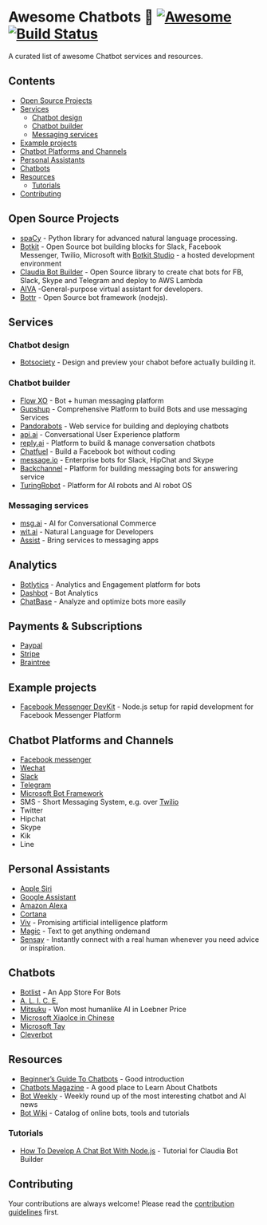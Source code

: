 # Awesome Chatbots 🤖 [![Awesome](https://cdn.rawgit.com/sindresorhus/awesome/d7305f38d29fed78fa85652e3a63e154dd8e8829/media/badge.svg)](https://github.com/sindresorhus/awesome) [![Build Status](https://api.travis-ci.org/JStumpp/awesome-chatbots.svg?branch=master)](https://travis-ci.org/JStumpp/awesome-chatbots)

A curated list of awesome Chatbot services and resources.

## Contents
- [Open Source Projects](#open-source-projects)
- [Services](#services)
    - [Chatbot design](#chatbot-design)
    - [Chatbot builder](#chatbot-builder)
    - [Messaging services](#messaging-services)
- [Example projects](#example-projects)
- [Chatbot Platforms and Channels](#chatbot-platforms-and-channels)
- [Personal Assistants](#personal-assistants)
- [Chatbots](#chatbots)
- [Resources](#resources)
    - [Tutorials](#tutorials)
- [Contributing](#contributing)

## Open Source Projects
- [spaCy](https://pypi.python.org/pypi/spacy) - Python library for advanced natural language processing.
- [Botkit](https://github.com/howdyai/botkit) - Open Source bot building blocks for Slack, Facebook Messenger, Twilio, Microsoft with [Botkit Studio](https://studio.botkit.ai/) - a hosted development environment
- [Claudia Bot Builder](https://github.com/claudiajs/claudia-bot-builder) - Open Source library to create chat bots for FB, Slack, Skype and Telegram and deploy to AWS Lambda
- [AIVA](https://github.com/kengz/aiva) -General-purpose virtual assistant for developers.
- [Bottr](https://github.com/Bottr-js/Bottr) - Open Source bot framework (nodejs).

## Services

### Chatbot design
- [Botsociety](https://botsociety.io) - Design and preview your chabot before actually building it.

### Chatbot builder
- [Flow XO](https://flowxo.com) - Bot + human messaging platform
- [Gupshup](https://www.gupshup.io) - Comprehensive Platform to build Bots and use messaging Services
- [Pandorabots](http://pandorabots.com/) - Web service for building and deploying chatbots
- [api.ai](https://api.ai/) - Conversational User Experience platform
- [reply.ai](https://www.reply.ai/) - Platform to build & manage conversation chatbots
- [Chatfuel](https://chatfuel.com/) - Build a Facebook bot without coding
- [message.io](https://www.message.io/) - Enterprise bots for Slack, HipChat and Skype
- [Backchannel](https://www.backchannel.net/) - Platform for building messaging bots for answering service
- [TuringRobot](http://www.tuling123.com/) - Platform for AI robots and AI robot OS

### Messaging services
- [msg.ai](http://msg.ai/) - AI for Conversational Commerce
- [wit.ai](https://wit.ai/) - Natural Language for Developers
- [Assist](https://www.assi.st/) - Bring services to messaging apps

## Analytics
- [Botlytics](http://botlytics.io/) - Analytics and Engagement platform for bots
- [Dashbot](https://www.dashbot.io/) - Bot Analytics
- [ChatBase](https://chatbase.com/welcome) - Analyze and optimize bots more easily

## Payments & Subscriptions
- [Paypal](https://developer.paypal.com/)
- [Stripe](https://stripe.com/)
- [Braintree](https://www.braintreepayments.com/)

## Example projects 
- [Facebook Messenger DevKit](https://github.com/olegakbarov/facebook-messenger-devkit) - Node.js setup for rapid development for Facebook Messenger Platform

## Chatbot Platforms and Channels
- [Facebook messenger](https://developers.facebook.com/docs/messenger-platform)
- [Wechat](https://admin.wechat.com/)
- [Slack](https://api.slack.com/bot-users)
- [Telegram](https://core.telegram.org/)
- [Microsoft Bot Framework](https://dev.botframework.com/)
- SMS - Short Messaging System, e.g. over [Twilio](https://www.twilio.com)
- Twitter
- Hipchat
- Skype
- Kik
- Line

## Personal Assistants
- [Apple Siri](http://www.apple.com/ios/siri/)
- [Google Assistant](https://assistant.google.com/)
- [Amazon Alexa](https://developer.amazon.com/alexa)
- [Cortana](https://developer.microsoft.com/en-us/cortana)
- [Viv](http://viv.ai/) - Promising artificial intelligence platform
- [Magic](https://getmagic.com/) - Text to get anything ondemand
- [Sensay](https://www.sensay.it/) - Instantly connect with a real human whenever you need advice or inspiration.

## Chatbots
- [Botlist](https://botlist.co/) - An App Store For Bots
- [A. L. I. C. E.](http://alice.pandorabots.com/)
- [Mitsuku](http://www.mitsuku.com/) - Won most humanlike AI in Loebner Price
- [Microsoft XiaoIce in Chinese ](http://www.msxiaoice.com/)
- [Microsoft Tay](https://twitter.com/tayandyou)
- [Cleverbot](http://www.cleverbot.com/)

## Resources
- [Beginner’s Guide To Chatbots](https://chatbotsmagazine.com/the-complete-beginner-s-guide-to-chatbots-8280b7b906ca) - Good introduction
- [Chatbots Magazine](https://chatbotsmagazine.com/) - A good place to Learn About Chatbots
- [Bot Weekly](http://botweekly.com/issues) - Weekly round up of the most interesting chatbot and AI news
- [Bot Wiki](https://botwiki.org/) - Catalog of online bots, tools and tutorials

### Tutorials
- [How To Develop A Chat Bot With Node.js](https://www.smashingmagazine.com/2016/10/how-to-develop-a-chat-bot-with-node-js/) - Tutorial for Claudia Bot Builder

## Contributing

Your contributions are always welcome! Please read the [contribution guidelines](contributing.md) first.
